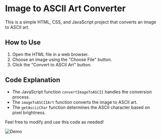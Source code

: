 # Image to ASCII Art Converter

This is a simple HTML, CSS, and JavaScript project that converts an image to ASCII art.

## How to Use

1. Open the HTML file in a web browser.
2. Choose an image using the "Choose File" button.
3. Click the "Convert to ASCII Art" button.

## Code Explanation

- The JavaScript function `convertImageToASCII` handles the conversion process.
- The `imageToASCIIArt` function converts the image to ASCII art.
- The `getAsciiChar` function determines the ASCII character based on pixel brightness.

Feel free to modify and use this code as needed!

![Demo](demo.gif)
